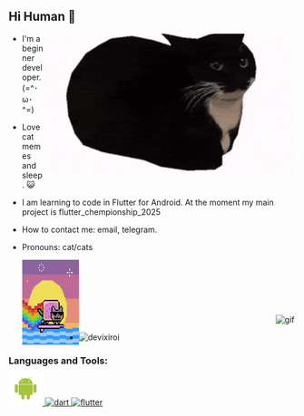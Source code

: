 ## Hi Human 👋

<img align="right" alt="gif" widht="200" height="250" src="https://github.com/devIXiroI/devIXiroI/blob/main/maxwell-%D0%BC%D0%B0%D0%BA%D1%81%D0%B2%D0%B5%D0%BB.gif">

- I'm a beginner developer.  (=^･ω･^=)

- Love cat memes and sleep. 😺

- I am learning to code in Flutter for Android. At the moment my main project is flutter_chempionship_2025

- How to contact me: email, telegram.

- Pronouns: cat/cats
 
  <img align="left" alt="gif" width="100" height="150" src="https://github.com/devIXiroI/devIXiroI/blob/main/aq38c844r6771.gif">
## ㅤ
ㅤ
ㅤㅤㅤ
<p>&nbsp;<img align="right" alt="gif" widht="90%" height="193" src="https://github-readme-stats.vercel.app/api?username=devixiroi&show_icons=true&locale=en" alt="devixiroi" /></p>


- <p align="left"> <img height="25" src="https://komarev.com/ghpvc/?username=devixiroi&label=Profile%20views&color=0e75b6&style=flat" alt="devixiroi" /> </p>
<h3 align="left">Languages and Tools:</h3>
 <p align="left"> <a href="https://developer.android.com" target="_blank" rel="noreferrer"> <img src="https://raw.githubusercontent.com/devicons/devicon/master/icons/android/android-original-wordmark.svg" alt="android" width="60" height="53"/> </a> <a href="https://dart.dev" target="_blank" rel="noreferrer"> <img src="https://www.vectorlogo.zone/logos/dartlang/dartlang-icon.svg" alt="dart" width="60" height="53"/> </a> <a href="https://flutter.dev" target="_blank" rel="noreferrer"> <img src="https://www.vectorlogo.zone/logos/flutterio/flutterio-icon.svg" alt="flutter" width="60" height="53"/> </a> </p>
